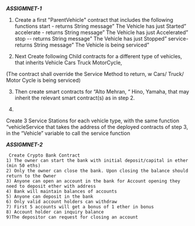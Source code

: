   ***ASSIGMNET-1***
  
1) Create a first "ParentVehicle" contract that includes the following functions
start - returns String message” The Vehicle has just Started”
accelerate - returns String message” The Vehicle has just Accelerated”
stop -- returns String message” The Vehicle has just Stopped”
service- returns String message” The Vehicle is being serviced”

2) Next Create following Child contracts for a different type of vehicles, that inherits Vehicle
Cars
Truck
MotorCycle,

(The contract shall override the Service Method to return, w Cars/ Truck/ Motor Cycle is being serviced)

3) Then create smart contracts for “Alto Mehran, “ Hino, Yamaha, that may inherit the relevant smart contract(s) as in step 2.

4)
Create 3 Service Stations for each vehicle type, with the same
function “vehicleService that takes the address of the deployed
contracts of step 3, in the “Vehicle” variable to call the service
function

 ***ASSIGMNET-2***

     Create Crypto Bank Contract
    1) The owner can start the bank with initial deposit/capital in ether (min 50 eths)
    2) Only the owner can close the bank. Upon closing the balance should return to the Owner
    3) Anyone can open an account in the bank for Account opening they need to deposit ether with address
    4) Bank will maintain balances of accounts
    5) Anyone can deposit in the bank
    6) Only valid account holders can withdraw
    7) First 5 accounts will get a bonus of 1 ether in bonus
    8) Account holder can inquiry balance
    9)The depositor can request for closing an account
